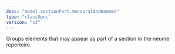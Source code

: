 ```yaml
---
desc: "model.sectionPart.mensuralAndNeumes"
type: "classSpec"
version: "v3"
---
```


Groups elements that may appear as part of a section in the neume repertoire.